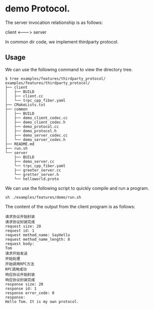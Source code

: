 # demo Protocol.

The server invocation relationship is as follows:

client <---> server

In common dir code, we implement thirdparty protocol.

## Usage

We can use the following command to view the directory tree.
```shell
$ tree examples/features/thirdparty_protocol/
examples/features/thirdparty_protocol/
├── client
│   ├── BUILD
│   ├── client.cc
│   └── trpc_cpp_fiber.yaml
├── CMakeLists.txt
├── common
│   ├── BUILD
│   ├── demo_client_codec.cc
│   ├── demo_client_codec.h
│   ├── demo_protocol.cc
│   ├── demo_protocol.h
│   ├── demo_server_codec.cc
│   └── demo_server_codec.h
├── README.md
├── run.sh
└── server
    ├── BUILD
    ├── demo_server.cc
    └── trpc_cpp_fiber.yaml
    ├── greeter_server.cc
    └── gretter_server.h
    └── helloworld.proto

```

We can use the following script to quickly compile and run a program.
```shell
sh ./examples/features/demo/run.sh
```


The content of the output from the client program is as follows:
``` text
请求协议开始封装
请求协议封装完成
request size: 20
request id: 1
request method_name: SayHello
request method_name_length: 8
request body: 
Tom
请求开始发送
开始处理
开始调用RPC方法
RPC调用成功
响应协议开始封装
响应协议封装完成
response size: 20
response id: 1
response error_code: 0
response: 
Hello Tom. It is my own protocol.
```

